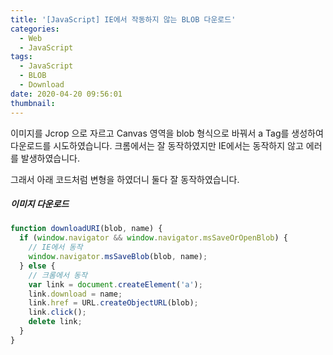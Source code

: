 ```yaml
---
title: '[JavaScript] IE에서 작동하지 않는 BLOB 다운로드'
categories:
  - Web
  - JavaScript
tags:
  - JavaScript
  - BLOB
  - Download
date: 2020-04-20 09:56:01
thumbnail:
---
```


이미지를 Jcrop 으로 자르고 Canvas 영역을 blob 형식으로 바꿔서 a Tag를 생성하여 다운로드를 시도하였습니다. 크롬에서는 잘 동작하였지만 IE에서는 동작하지 않고 에러를 발생하였습니다.

그래서 아래 코드처럼 변형을 하였더니 둘다 잘 동작하였습니다.

##### 이미지 다운로드

```js
function downloadURI(blob, name) {
  if (window.navigator && window.navigator.msSaveOrOpenBlob) {
    // IE에서 동작
    window.navigator.msSaveBlob(blob, name);
  } else {
    // 크롬에서 동작
    var link = document.createElement('a');
    link.download = name;
    link.href = URL.createObjectURL(blob);
    link.click();
    delete link;
  }
}
```
